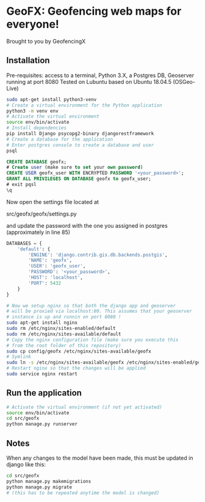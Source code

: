 # GeoFX: Geofencing web maps for everyone!
Brought to you by GeofencingX

## Installation
Pre-requisites: access to a terminal, Python 3.X, a Postgres DB, Geoserver running at port 8080
Tested on Lubuntu based on Ubuntu 18.04.5 (OSGeo-Live)
```bash
sudo apt-get install python3-venv
# Create a virtual environment for the Python application
python3 -m venv env
# Activate the virtual environment
source env/bin/activate
# Install dependencies
pip install Django psycopg2-binary djangorestframework
# Create a database for the application
# Enter postgres console to create a database and user
psql
```

```SQL
CREATE DATABASE geofx;
# Create user (make sure to set your own password)
CREATE USER geofx_user WITH ENCRYPTED PASSWORD '<your_password>';
GRANT ALL PRIVILEGES ON DATABASE geofx to geofx_user;
# exit pqsl
\q
```

Now open the settings file located at

src/geofx/geofx/settings.py

and update the password with the one you assigned in postgres (approximately in line 85)
```python
DATABASES = {
    'default': {
        'ENGINE': 'django.contrib.gis.db.backends.postgis',
        'NAME': 'geofx',
        'USER': 'geofx_user',
        'PASSWORD': '<your_password>',
        'HOST': 'localhost',
        'PORT': 5432
    }
}
```

```bash
# Now we setup nginx so that both the django app and geoserver
# will be proxied via localhost:80. This assumes that your geoserver
# instance is up and runnin on port 8080 !
sudo apt-get install nginx
sudo rm /etc/nginx/sites-enabled/default
sudo rm /etc/nginx/sites-available/default
# Copy the nginx configuration file (make sure you execute this
# from the root folder of this repository)
sudo cp config/geofx /etc/nginx/sites-available/geofx
# Symlink
sudo ln -s /etc/nginx/sites-available/geofx /etc/nginx/sites-enabled/geofx
# Restart nginx so that the changes will be applied
sudo service nginx restart
```

## Run the application
```bash
# Activate the virtual environment (if not yet activated)
source env/bin/activate
cd src/geofx
python manage.py runserver
```

## Notes
When any changes to the model have been made, this must be updated in django like this:
```bash
cd src/geofx
python manage.py makemigrations
python manage.py migrate
# (this has to be repeated anytime the model is changed)
```


